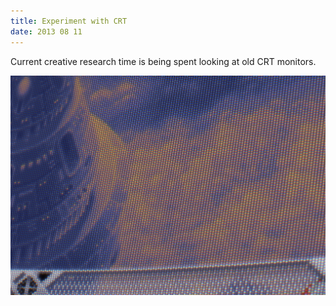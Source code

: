 ```yaml
---
title: Experiment with CRT
date: 2013 08 11
---
```

Current creative research time is being spent looking at old CRT monitors.

![Close up of pixels on a CRT monitor](images/gimp_rgb_test.jpg)
